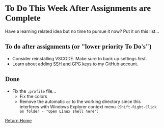 <style type="text/css">
    img {
        box-shadow: 1em 2em 6em 0em rgba(0, 0, 0, 0.35),  1em 2em 2em 0em rgba(0, 0, 0, 0.1);
        border-radius:  1em;
    }

    @import url('https://fonts.googleapis.com/css?family=Permanent+Marker&display=swap');
    h1,h2 { font-family: 'Permanent Marker'; }
</Style>

# To Do This Week After Assignments are Complete

Have a learning related idea but no time to pursue it now?  Put it on this list...

## To do after assignments (or "lower priority To Do's")

- Consider reinstalling VSCODE. Make sure to back up settings first.
- Learn about adding [SSH and GPG keys](https://github.com/settings/keys) to my GitHub account.

## Done

- Fix the `.profile` file...
  - Fix the colors
  - Remove the automatic `cd` to the working directory since this interferes with Windows Explorer context menu `(Shift-Right-Click on folder - "Open Linux shell here")`

[Return Home](/)
